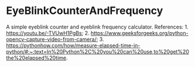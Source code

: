 # EyeBlinkCounterAndFrequency
A simple eyeblink counter and eyeblink frequency calculator. 
References: 1. https://youtu.be/-TVUwH1PgBs; 
2. https://www.geeksforgeeks.org/python-opencv-capture-video-from-camera/; 
3. https://pythonhow.com/how/measure-elapsed-time-in-python/#:~:text=In%20Python%2C%20you%20can%20use,to%20get%20the%20elapsed%20time.
